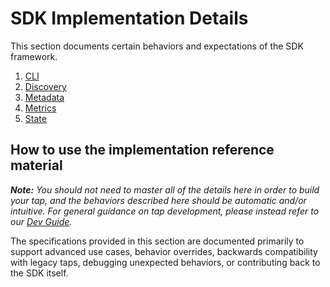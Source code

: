 # SDK Implementation Details

This section documents certain behaviors and expectations of the SDK framework.

1. [CLI](./cli.md)
2. [Discovery](./discovery.md)
3. [Metadata](./discovery.md)
4. [Metrics](./discovery.md)
5. [State](./state.md)

## How to use the implementation reference material

_**Note:** You should not need to master all of the details here in order
to build your tap, and the behaviors described here should be automatic
and/or intuitive. For general guidance on tap development, please instead refer to our
[Dev Guide](../dev_guide.md)._

The specifications provided in this section are documented primarily to support
advanced use cases, behavior overrides, backwards compatibility with legacy taps,
debugging unexpected behaviors, or contributing back to the SDK itself.
